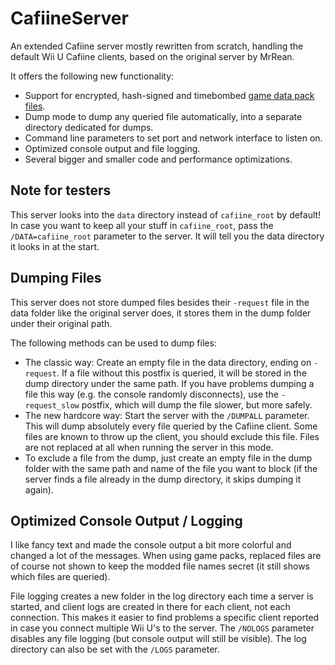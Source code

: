 # CafiineServer
An extended Cafiine server mostly rewritten from scratch, handling the default Wii U Cafiine clients, based on the original server by MrRean.

It offers the following new functionality:
- Support for encrypted, hash-signed and timebombed [game data pack files](https://github.com/Syroot/CafiineServer/wiki/Game-Packs).
- Dump mode to dump any queried file automatically, into a separate directory dedicated for dumps.
- Command line parameters to set port and network interface to listen on.
- Optimized console output and file logging.
- Several bigger and smaller code and performance optimizations.

## Note for testers
This server looks into the `data` directory instead of `cafiine_root` by default! In case you want to keep all your stuff in `cafiine_root`, pass the `/DATA=cafiine_root` parameter to the server. It will tell you the data directory it looks in at the start.

## Dumping Files
This server does not store dumped files besides their `-request` file in the data folder like the original server does, it stores them in the dump folder under their original path.

The following methods can be used to dump files:
- The classic way: Create an empty file in the data directory, ending on `-request`. If a file without this postfix is queried, it will be stored in the dump directory under the same path. If you have problems dumping a file this way (e.g. the console randomly disconnects), use the `-request_slow` postfix, which will dump the file slower, but more safely.
- The new hardcore way: Start the server with the `/DUMPALL` parameter. This will dump absolutely every file queried by the Cafiine client. Some files are known to throw up the client, you should exclude this file. Files are not replaced at all when running the server in this mode.
- To exclude a file from the dump, just create an empty file in the dump folder with the same path and name of the file you want to block (if the server finds a file already in the dump directory, it skips dumping it again).

## Optimized Console Output / Logging
I like fancy text and made the console output a bit more colorful and changed a lot of the messages. When using game packs, replaced files are of course not shown to keep the modded file names secret (it still shows which files are queried).

File logging creates a new folder in the log directory each time a server is started, and client logs are created in there for each client, not each connection. This makes it easier to find problems a specific client reported in case you connect multiple Wii U's to the server. The `/NOLOGS` parameter disables any file logging (but console output will still be visible). The log directory can also be set with the `/LOGS` parameter.
